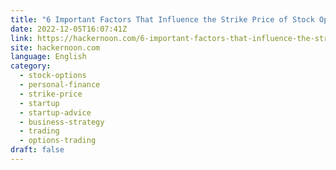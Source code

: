 ```yaml
---
title: "6 Important Factors That Influence the Strike Price of Stock Options"
date: 2022-12-05T16:07:41Z
link: https://hackernoon.com/6-important-factors-that-influence-the-strike-price-of-stock-options?source=rss&utm_medium=RSS&utm_source=news.12bit.vn
site: hackernoon.com
language: English
category:
  - stock-options
  - personal-finance
  - strike-price
  - startup
  - startup-advice
  - business-strategy
  - trading
  - options-trading
draft: false
---
```

